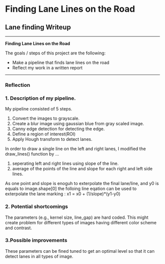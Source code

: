 # **Finding Lane Lines on the Road** 

## Lane finding Writeup 

---

**Finding Lane Lines on the Road**

The goals / steps of this project are the following:
* Make a pipeline that finds lane lines on the road
* Reflect my work in a written report


[//]: # (Image References)

[image1]: ./examples/grayscale.jpg "Grayscale"

---

### Reflection

### 1. Description of my pipeline. 

My pipeline consisted of 5 steps. 
1. Convert the images to grayscale.
2. Create a blur image using gaussian blue from gray scaled image.
3. Canny edge detection for detecting the edge. 
4. Define a region of interest(ROI) 
5. Apply Hough transform to detect lanes.

In order to draw a single line on the left and right lanes, I modified the draw_lines() function by ...
1. seperating left and right lines using slope of the line.
2. average of the points of the line and slope for each right and left side lines.

As one point and slope is enoguh to exterpolate the final lane/line, and y0 is equals to image.shape[0]
the folloing line eqation can be used to exterpolate the lane marking :
x1 = x0 + (1/slope)*(y1-y0)

### 2. Potential shortcomings 
The parameters (e.g., kernel size, line_gap) are hard coded. This might create problem for different types of images having different color scheme and contrast.


### 3.Possible improvements 
These parameters can be fined tuned to get an optimal level so that it can detect lanes in all types of image. 


